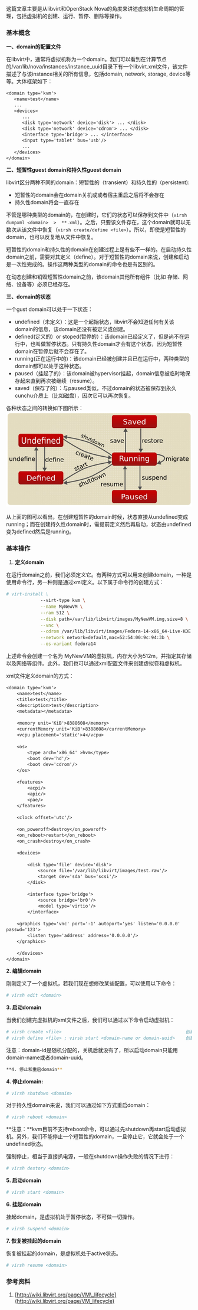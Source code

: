 这篇文章主要是从libvirt和OpenStack Nova的角度来讲述虚拟机生命周期的管理，包括虚拟机的创建、运行、暂停、删除等操作。

### 基本概念

**一、domain的配置文件**

在libvirt中，通常将虚拟机称为一个domain。我们可以看到在计算节点的/var/lib/nova/instances/instance\_uuid目录下有一个libvirt.xml文件，该文件描述了与该instance相关的所有信息，包括domain, network, storage, device等等。大体框架如下：

```
<domain type='kvm'>
   <name>test</name>
   ...
   <devices>
      ...
      <disk type='network' device='disk'> ... </disk>
      <disk type='network' device='cdrom'> ... </disk>
      <interface type='bridge'> ... </interface>
      <input type='tablet' bus='usb'/>
      ...
   </devices>
</domain>
```

**二、短暂性guest domain和持久性guest domain**

libvirt区分两种不同的domain：短暂性的（transient）和持久性的（persistent\):

* 短暂性的domain会在domain关机或或者宿主重启之后将不会存在
* 持久性domain将会一直存在

不管是哪种类型的domain的，在创建时，它们的状态可以保存到文件中（`virsh dumpxml <domain>  >  **.xml`）。之后，只要该文件存在，这个domain就可以无数次从该文件中恢复（`virsh create/define <file>`）。所以，即使是短暂性的domain，也可以反复地从文件中恢复。

短暂性的domain和持久性的domain在创建过程上是有些不一样的。在启动持久性domain之前，需要对其定义（define）。对于短暂性的domain来说，创建和启动是一次性完成的。操作这两种类型的domain的命令也是有区别的。

在动态创建和销毁短暂性domain之前，该domain其他所有组件（比如  存储、网络、设备等）必须已经存在。

**三、domain的状态**

一个gust domain可以处于一下状态：

* undefined（未定义）：这是一个起始状态，libvirt不会知道任何有关该domain的信息，该domain还没有被定义或创建。
* defined\(定义的）or stoped\(暂停的）：该domain已经定义了，但是尚不在运行中，也叫做暂停状态。只有持久性domain才会有这个状态，因为短暂性domain在暂停后就不会存在了。
* running\(正在运行中的\)：该domain已经被创建并且已在运行中，两种类型的domain都可以处于这种状态。
* paused（挂起了的）：该domain被hypervisor挂起，domain信息被临时地保存起来直到再次被继续（resume）。
* saved（保存了的）：与paused类似，不过domain的状态被保存到永久cunchu介质上（比如磁盘），因次它可以再次恢复。

各种状态之间的转换如下图所示：![](/images/management/domain_state.png)

从上面的图可以看出，在创建短暂性的domain时候，状态直接从undefined变成running；而在创建持久性domain时，需提前定义然后再启动，状态由undefined变为defined然后是running。

### 基本操作

1. **定义domain**

在运行domain之前，我们必须定义它。有两种方式可以用来创建domain，一种是使用命令行，另一种则是通过xml定义。以下属于命令行的创建方式：

```bash
# virt-install \           
             --virt-type kvm \
             --name MyNewVM \
             --ram 512 \
             --disk path=/var/lib/libvirt/images/MyNewVM.img,size=8 \
             --vnc \
             --cdrom /var/lib/libvirt/images/Fedora-14-x86_64-Live-KDE.iso \
             --network network=default,mac=52:54:00:9c:94:3b \
             --os-variant fedora14
```

上述命令会创建一个名为 MyNewVM的虚拟机，内存大小为512m，并指定其存储以及网络等组件。此外，我们也可以通过xml配置文件来创建虚拟卷和虚拟机。

xml文件定义domain的方式：

```
<domain type='kvm'>
    <name>test</name>
    <title>test</title>
    <description>test</description>
    <metadata></metadata>

    <memory unit='KiB'>8388608</memory>
    <currentMemory unit='KiB'>8388608</currentMemory>
    <vcpu placement='static'>4</vcpu>

    <os>
        <type arch='x86_64' >hvm</type>
        <boot dev='hd'/>
        <boot dev='cdrom'/>
    </os>

    <features>
        <acpi/>
        <apic/>
        <pae/>
    </features>

    <clock offset='utc'/>

    <on_poweroff>destroy</on_poweroff>
    <on_reboot>restart</on_reboot>
    <on_crash>destroy</on_crash>

    <devices>

        <disk type='file' device='disk'>
            <source file='/var/lib/libvirt/images/test.raw'/>
            <target dev='sda' bus='scsi'/>
        </disk>

        <interface type='bridge'>
            <source bridge='br0'/>
            <model type='virtio'/>
        </interface>

    <graphics type='vnc' port='-1' autoport='yes' listen='0.0.0.0' passwd='123'> 
        <listen type='address' address='0.0.0.0'/>
    </graphics>

    </devices>
</domain>
```

**2. 编辑domain**

刚刚定义了一个虚拟机，若我们现在想修改某些配置，可以使用以下命令：

```bash
# virsh edit <domain>
```

**3. 启动domain**

当我们创建完虚拟机的xml文件之后，我们可以通过以下命令启动虚拟机：

```bash
# virsh create <file>                                               创建短暂性domain
# virsh define <file> ; virsh start <domain-name or domain-uuid>    创建持久性domain
```

注意：domain-id是随机分配的，关机后就没有了，所以启动domain只能用domain-name或者domain-uuid。

```bash
**4. 停止和重启domain**
```

**4. 停止domain:**

```bash
# virsh shutdown <domain>
```

对于持久性domain来说，我们可以通过如下方式重启domain：

```bash
# virsh reboot <domain>
```

**注意：**kvm目前不支持reboot命令，可以通过先shutdown再start启动虚拟机。另外，我们不能停止一个短暂性的domain，一旦停止它，它就会处于一个undefined状态。

强制停止，相当于直接扒电源，一般在shutdown操作失败的情况下进行：

```bash
# virsh destory <domain>
```

**5. 启动domain**

```bash
# virsh start <domain>
```

**6. 挂起domain**

挂起domain，是虚拟机处于暂停状态，不可做一切操作。

```bash
# virsh suspend <domain>
```

**7. 恢复被挂起的domain**

恢复被挂起的domain，是虚拟机处于active状态。

```bash
# virsh resume <domain>
```

### 参考资料

1. [http://wiki.libvirt.org/page/VM\_lifecycle](http://wiki.libvirt.org/page/VM_lifecycle)



